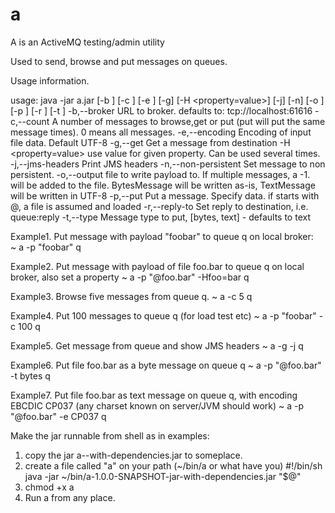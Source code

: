 a
=

A is an ActiveMQ testing/admin utility

Used to send, browse and put messages on queues.


Usage information.

usage: java -jar a.jar [-b <arg>] [-c <arg>] [-e <arg>] [-g] [-H
       <property=value>] [-j] [-n] [-o <arg>] [-p <arg>] [-r <arg>] [-t
       <arg>]
 -b,--broker <arg>     URL to broker. defaults to: tcp://localhost:61616
 -c,--count <arg>      A number of messages to browse,get or put (put will
                       put the same message <count> times). 0 means all
                       messages.
 -e,--encoding <arg>   Encoding of input file data. Default UTF-8
 -g,--get              Get a message from destination
 -H <property=value>   use value for given property. Can be used several
                       times.
 -j,--jms-headers      Print JMS headers
 -n,--non-persistent   Set message to non persistent.
 -o,--output <arg>     file to write payload to. If multiple messages, a
                       -1.<ext> will be added to the file. BytesMessage
                       will be written as-is, TextMessage will be written
                       in UTF-8
 -p,--put <arg>        Put a message. Specify data. if starts with @, a
                       file is assumed and loaded
 -r,--reply-to <arg>   Set reply to destination, i.e. queue:reply
 -t,--type <arg>       Message type to put, [bytes, text] - defaults to
                       text

Example1. Put message with payload "foobar" to queue q on local broker:
~ a -p "foobar" q

Example2. Put message with payload of file foo.bar to queue q on local broker, also set a property
~ a -p "@foo.bar" -Hfoo=bar q

Example3. Browse five messages from queue q.
~ a -c 5 q

Example4. Put 100 messages to queue q (for load test etc)
~ a -p "foobar" -c 100 q

Example5. Get message from queue and show JMS headers
~ a -g -j q

Example6. Put file foo.bar as a byte message on queue q
~ a -p "@foo.bar" -t bytes q

Example7. Put file foo.bar as text message on queue q, with encoding EBCDIC CP037 (any charset known on server/JVM should work)
~ a -p "@foo.bar" -e CP037 q

Make the jar runnable from shell as in examples:
1. copy the jar a-<version>-with-dependencies.jar to someplace.
2. create a file called "a" on your path (~/bin/a or what have you)
#!/bin/sh
java -jar ~/bin/a-1.0.0-SNAPSHOT-jar-with-dependencies.jar "$@"
3. chmod +x a
4. Run a from any place.